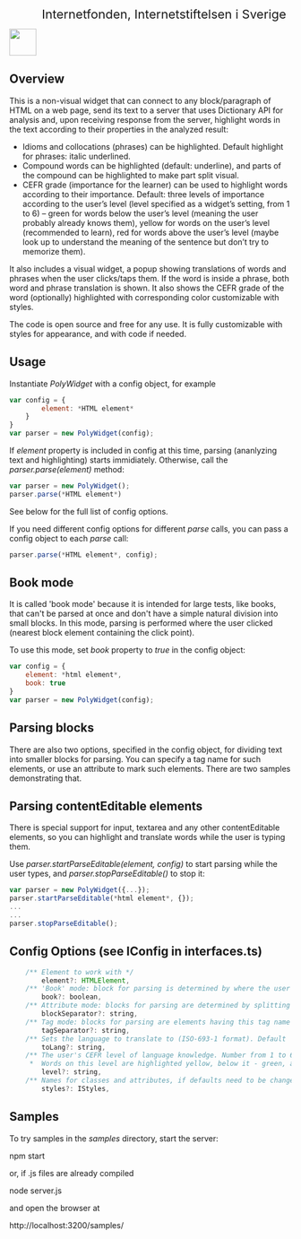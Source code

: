[<img style="width:48px;height:48px;position:relative" src="https://www.iis.se/docs/iis_logo.png"><span style="top:25px;position:absolute;font-size:22px;padding-left:10px"> Internetfonden, Internetstiftelsen i Sverige</span>](https://www.iis.se/)

## Overview

This is a non-visual widget that can connect to any block/paragraph of HTML on a web page, send its
text to a server that uses Dictionary API for analysis and, upon receiving response from the server,
highlight words in the text according to their properties in the analyzed result:
* Idioms and collocations (phrases) can be highlighted. Default highlight for phrases: italic
underlined.
* Compound words can be highlighted (default: underline), and parts of the compound can be
highlighted to make part split visual.
* CEFR grade (importance for the learner) can be used to highlight words according to their
importance. Default: three levels of importance according to the user’s level (level specified as a
widget’s setting, from 1 to 6) – green for words below the user’s level (meaning the user
probably already knows them), yellow for words on the user’s level (recommended to learn),
red for words above the user’s level (maybe look up to understand the meaning of the sentence
but don’t try to memorize them).

It also includes a visual widget, a popup showing translations of words and phrases when the user clicks/taps
them. If the word is inside a phrase, both word and phrase translation is shown.
It also shows the CEFR grade of the word (optionally) highlighted with corresponding color customizable
with styles.

The code is open source and free for any use. It is fully customizable with styles for appearance,
and with code if needed.

## Usage

Instantiate *PolyWidget* with a config object, for example
```javascript
var config = {
        element: *HTML element*
    }
}
var parser = new PolyWidget(config);
```
If *element* property is included in config at this time, parsing (ananlyzing text and highlighting) starts immidiately.
Otherwise, call the *parser.parse(element)* method:
```javascript
var parser = new PolyWidget();
parser.parse(*HTML element*)
```

See below for the full list of config options.

If you need different config options for different *parse* calls, you can pass a config object to each *parse* call:

```javascript
parser.parse(*HTML element*, config);
```

## Book mode

It is called 'book mode' because it is intended for large tests, like books, that can't be
parsed at once and don't have a simple natural division into small blocks.
In this mode, parsing is performed where the user clicked (nearest block element containing the click point). 

To use this mode, set *book* property to *true* in the config object:
```javascript
var config = {
    element: *html element*,
    book: true
}
var parser = new PolyWidget(config);
```

## Parsing blocks

There are also two options, specified in the config object, for dividing text into smaller blocks for parsing.
You can specify a tag name for such elements, or use an attribute to mark such elements.
There are two samples demonstrating that.

## Parsing contentEditable elements

There is special support for input, textarea and any other contentEditable elements, so you can
highlight and translate words while the user is typing them.

Use *parser.startParseEditable(element, config)* to start parsing while the user types,
and *parser.stopParseEditable()* to stop it:

```javascript
var parser = new PolyWidget({...});
parser.startParseEditable(*html element*, {});
...
...
parser.stopParseEditable();
```

## Config Options (see IConfig in interfaces.ts)
```javascript
    /** Element to work with */
        element?: HTMLElement,
    /** 'Book' mode: block for parsing is determined by where the user clicked */
        book?: boolean,
    /** Attribute mode: blocks for parsing are determined by splitting at the elements having this attribute */
        blockSeparator?: string,
    /** Tag mode: blocks for parsing are elements having this tag name */
        tagSeparator?: string,
    /** Sets the language to translate to (ISO-693-1 format). Default 'en'. */
        toLang?: string,
    /** The user's CEFR level of language knowledge. Number from 1 to 6. Default: 1.
     *  Words on this level are highlighted yellow, below it - green, above it - red */
        level?: string,
    /** Names for classes and attributes, if defaults need to be changed */
        styles?: IStyles,
```

## Samples

To try samples in the *samples* directory, start the server:

npm start 

or, if .js files are already compiled

node server.js

and open the browser at

http://localhost:3200/samples/








